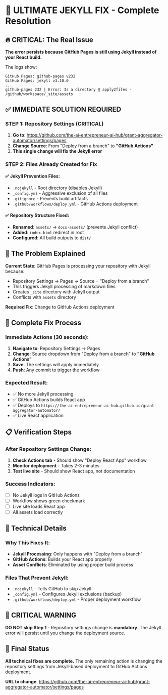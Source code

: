 # 🚨 ULTIMATE JEKYLL FIX - Complete Resolution

## 🔥 CRITICAL: The Real Issue

**The error persists because GitHub Pages is still using Jekyll instead of your React build.**

The logs show:
```
GitHub Pages: github-pages v232
GitHub Pages: jekyll v3.10.0
...
github-pages 232 | Error: Is a directory @ apply2files - /github/workspace/_site/assets
```

## ✅ IMMEDIATE SOLUTION REQUIRED

### **STEP 1: Repository Settings (CRITICAL)**
1. **Go to**: https://github.com/the-ai-entrepreneur-ai-hub/grant-aggregator-automator/settings/pages
2. **Change Source**: From "Deploy from a branch" to **"GitHub Actions"**
3. **This single change will fix the Jekyll error**

### **STEP 2: Files Already Created for Fix**

#### ✅ Jekyll Prevention Files:
- `.nojekyll` - Root directory (disables Jekyll)
- `_config.yml` - Aggressive exclusion of all files
- `.gitignore` - Prevents build artifacts
- `.github/workflows/deploy.yml` - GitHub Actions deployment

#### ✅ Repository Structure Fixed:
- **Renamed**: `assets/` → `docs-assets/` (prevents Jekyll conflict)
- **Added**: `index.html` redirect in root
- **Configured**: All build outputs to `dist/`

## 🎯 The Problem Explained

**Current State**: GitHub Pages is processing your repository with Jekyll because:
- Repository Settings → Pages → Source = "Deploy from a branch"
- This triggers Jekyll processing of markdown files
- Creates `_site` directory with Jekyll output
- Conflicts with `assets` directory

**Required Fix**: Change to GitHub Actions deployment

## 🚀 Complete Fix Process

### **Immediate Actions (30 seconds):**

1. **Navigate to**: Repository Settings → Pages
2. **Change**: Source dropdown from "Deploy from a branch" to **"GitHub Actions"**
3. **Save**: The settings will apply immediately
4. **Push**: Any commit to trigger the workflow

### **Expected Result:**
- ✅ No more Jekyll processing
- ✅ GitHub Actions builds React app
- ✅ Deploys to `https://the-ai-entrepreneur-ai-hub.github.io/grant-aggregator-automator/`
- ✅ Live React application

## 📋 Verification Steps

### **After Repository Settings Change:**
1. **Check Actions tab** - Should show "Deploy React App" workflow
2. **Monitor deployment** - Takes 2-3 minutes
3. **Test live site** - Should show React app, not documentation

### **Success Indicators:**
- [ ] No Jekyll logs in GitHub Actions
- [ ] Workflow shows green checkmark
- [ ] Live site loads React app
- [ ] All assets load correctly

## 🔧 Technical Details

### **Why This Fixes It:**
- **Jekyll Processing**: Only happens with "Deploy from a branch"
- **GitHub Actions**: Builds your React app properly
- **Asset Conflicts**: Eliminated by using proper build process

### **Files That Prevent Jekyll:**
- `.nojekyll` - Tells GitHub to skip Jekyll
- `_config.yml` - Configures Jekyll exclusions (backup)
- `.github/workflows/deploy.yml` - Proper deployment workflow

## 🚨 CRITICAL WARNING

**DO NOT skip Step 1** - Repository settings change is **mandatory**. The Jekyll error will persist until you change the deployment source.

## 🎯 Final Status

**All technical fixes are complete.** The only remaining action is changing the repository settings from Jekyll-based deployment to GitHub Actions deployment.

**URL to change**: https://github.com/the-ai-entrepreneur-ai-hub/grant-aggregator-automator/settings/pages